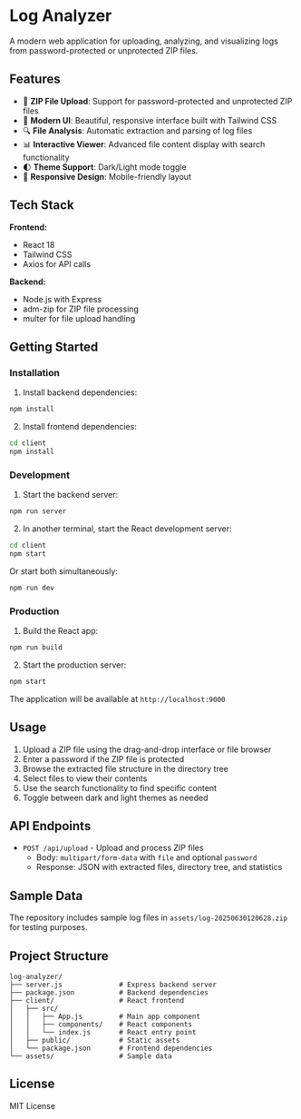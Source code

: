 # Log Analyzer

A modern web application for uploading, analyzing, and visualizing logs from password-protected or unprotected ZIP files.

## Features

- 📁 **ZIP File Upload**: Support for password-protected and unprotected ZIP files
- 🎨 **Modern UI**: Beautiful, responsive interface built with Tailwind CSS
- 🔍 **File Analysis**: Automatic extraction and parsing of log files
- 📊 **Interactive Viewer**: Advanced file content display with search functionality
- 🌓 **Theme Support**: Dark/Light mode toggle
- 📱 **Responsive Design**: Mobile-friendly layout

## Tech Stack

**Frontend:**
- React 18
- Tailwind CSS
- Axios for API calls

**Backend:**
- Node.js with Express
- adm-zip for ZIP file processing
- multer for file upload handling

## Getting Started

### Installation

1. Install backend dependencies:
```bash
npm install
```

2. Install frontend dependencies:
```bash
cd client
npm install
```

### Development

1. Start the backend server:
```bash
npm run server
```

2. In another terminal, start the React development server:
```bash
cd client
npm start
```

Or start both simultaneously:
```bash
npm run dev
```

### Production

1. Build the React app:
```bash
npm run build
```

2. Start the production server:
```bash
npm start
```

The application will be available at `http://localhost:9000`

## Usage

1. Upload a ZIP file using the drag-and-drop interface or file browser
2. Enter a password if the ZIP file is protected
3. Browse the extracted file structure in the directory tree
4. Select files to view their contents
5. Use the search functionality to find specific content
6. Toggle between dark and light themes as needed

## API Endpoints

- `POST /api/upload` - Upload and process ZIP files
  - Body: `multipart/form-data` with `file` and optional `password`
  - Response: JSON with extracted files, directory tree, and statistics

## Sample Data

The repository includes sample log files in `assets/log-20250630120628.zip` for testing purposes.

## Project Structure

```
log-analyzer/
├── server.js              # Express backend server
├── package.json           # Backend dependencies
├── client/                # React frontend
│   ├── src/
│   │   ├── App.js         # Main app component
│   │   ├── components/    # React components
│   │   └── index.js       # React entry point
│   ├── public/            # Static assets
│   └── package.json       # Frontend dependencies
└── assets/                # Sample data
```

## License

MIT License